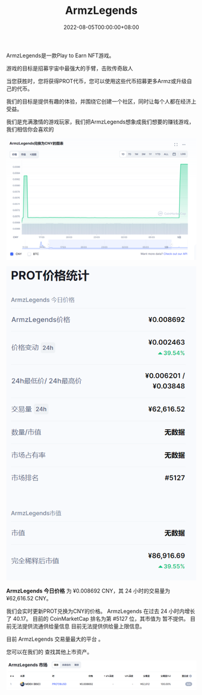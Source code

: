 ﻿---
title: "ArmzLegends"
description: "The WILDEST Play2Earn · A new NFT GameFi on BSC"
date: 2022-08-05T00:00:00+08:00
lastmod: 2022-08-05T00:00:00+08:00
draft: false
authors: ["xixi1127"]
featuredImage: "armzlegends.png"
tags: ["NFT Games","ArmzLegends"]
categories: ["nfts"]
nfts: ["NFT Games"]
blockchain: "BSC"
website: "https://coinmarketcap.com/zh/currencies/armzlegends/"
twitter: "https://mobile.twitter.com/armzlegends"
discord: ""
telegram: ""
github: ""
youtube: ""
twitch: ""
facebook: ""
instagram: ""
reddit: ""
medium: ""
steam: ""
gitbook: ""
googleplay: ""
appstore: ""
status: "Live"
weight: 
lightgallery: true
toc: true
pinned: false
recommend: false
recommend1: false
---
ArmzLegends是一款Play to Earn NFT游戏。

游戏的目标是招募宇宙中最强大的手臂，击败传奇敌人

当您获胜时，您将获得PROT代币，您可以使用这些代币招募更多Armz或升级自己的代币。

我们的目标是提供有趣的体验，并围绕它创建一个社区，同时让每个人都在经济上受益。

我们是充满激情的游戏玩家，我们把ArmzLegends想象成我们想要的赚钱游戏，我们相信你会喜欢的

![image-20220805110814338](image-20220805110814338.png)

![image-20220805110859416](image-20220805110859416.png)

**ArmzLegends 今日价格** 为 ¥0.008692 CNY，其 24 小时的交易量为 ¥62,616.52 CNY。

 我们会实时更新PROT兑换为CNY的价格。 ArmzLegends 在过去 24 小时内增长了 40.17。 目前的 CoinMarketCap 排名为第 #5127 位，其市值为 暂不提供。 目前无法提供流通供给量信息 目前无法提供供给量上限信息。

目前 ArmzLegends 交易量最大的平台 。

 您可以在我们的 查找其他上市资产。

![image-20220805111046320](image-20220805111046320.png)
